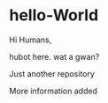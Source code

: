 hello-World
===========
Hi Humans,

hubot here. wat a gwan?

Just another repository

More information added
